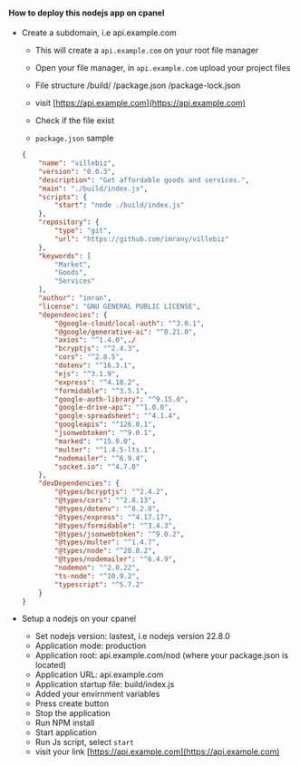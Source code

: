 #### How to deploy this nodejs app on cpanel
- Create a subdomain, i.e api.example.com
    - This will create a `api.example.com` on your root file manager
    - Open your file manager, in `api.example.com` upload your project files
    - File structure
        /build/
        /package.json
        /package-lock.json
    - visit [https://api.example.com](https://api.example.com)
    - Check if the file exist

    - `package.json` sample
    ```json
    {
        "name": "villebiz",
        "version": "0.0.3",
        "description": "Get affordable goods and services.",
        "main": "./build/index.js",
        "scripts": {
            "start": "node ./build/index.js"
        },
        "repository": {
            "type": "git",
            "url": "https://github.com/imrany/villebiz"
        },
        "keywords": [
            "Market",
            "Goods",
            "Services"
        ],
        "author": "imran",
        "license": "GNU GENERAL PUBLIC LICENSE",
        "dependencies": {
            "@google-cloud/local-auth": "^3.0.1",
            "@google/generative-ai": "^0.21.0",
            "axios": "^1.4.0",./
            "bcryptjs": "^2.4.3",
            "cors": "^2.8.5",
            "dotenv": "^16.3.1",
            "ejs": "^3.1.9",
            "express": "^4.18.2",
            "formidable": "^3.5.1",
            "google-auth-library": "^9.15.0",
            "google-drive-api": "^1.0.0",
            "google-spreadsheet": "^4.1.4",
            "googleapis": "^126.0.1",
            "jsonwebtoken": "^9.0.1",
            "marked": "^15.0.0",
            "multer": "^1.4.5-lts.1",
            "nodemailer": "^6.9.4",
            "socket.io": "^4.7.0"
        },
        "devDependencies": {
            "@types/bcryptjs": "^2.4.2",
            "@types/cors": "^2.8.13",
            "@types/dotenv": "^8.2.0",
            "@types/express": "^4.17.17",
            "@types/formidable": "^3.4.3",
            "@types/jsonwebtoken": "^9.0.2",
            "@types/multer": "^1.4.7",
            "@types/node": "^20.8.2",
            "@types/nodemailer": "^6.4.9",
            "nodemon": "^2.0.22",
            "ts-node": "^10.9.2",
            "typescript": "^5.7.2"
        }
    }
    ```

- Setup a nodejs on your cpanel
    - Set nodejs version: lastest, i.e nodejs version 22.8.0
    - Application mode: production
    - Application root: api.example.com/nod (where your package.json is located)
    - Application URL: api.example.com
    - Application startup file: build/index.js
    - Added your envirnment variables
    - Press create button
    - Stop the application
    - Run NPM install
    - Start application
    - Run Js script, select `start`
    - visit your link [https://api.example.com](https://api.example.com)
